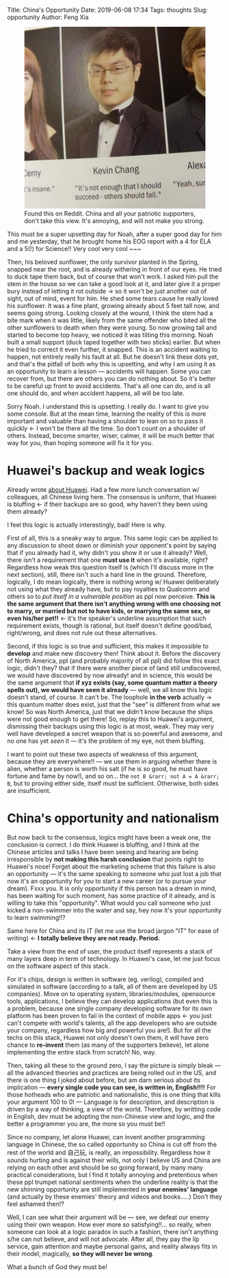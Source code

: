 Title: China's Opportunity
Date: 2019-06-08 17:34
Tags: thoughts
Slug: opportunity
Author: Feng Xia

<figure class="col l6 m6 s12">
  <img src="/images/annoying%20yearbook.png"/>
  <figcaption>Found this on Reddit. China and all your patriotic
  supporters, don't take this view. It's annoying, and will not make
  you strong.</figcaption>
</figure>

This must be a super upsetting day for Noah, after a super good day
for him and me yesterday, that he brought home his EOG report with a 4
for ELA and a 5(!) for Science!! Very cool very cool ~~~

Then, his beloved sunflower, the only survivor planted in the Spring,
snapped near the root, and is already withering in front of our
eyes. He tried to duck tape them back, but of course that won't
work. I asked him pull the stem in the house so we can take a good
look at it, and later give it a proper bury instead of letting it rot
outside &rarr; so it won't be just another out of sight, out of mind,
event for him. He shed some tears cause he really loved his
sunflower. It was a fine plant, growing already about 5 feet tall now,
and seems going strong. Looking closely at the wound, I think the stem
had a bite mark when it was little, likely from the same offender who
bited all the other sunflowers to death when they were young. So now
growing tall and started to become top heavy, we noticed it was
tilting this morning. Noah built a small support (duck taped together
with two sticks) earlier. But when he tried to correct it even
further, it snapped. This is an accident waiting to happen, not
entirely really his fault at all. But he doesn't link these dots yet,
and that's the pitfall of both why this is upsetting, and why I am
using it as an opportunity to learn a lesson &mdash; accidents will
happen. Some you can recover from, but there are others you can do
nothing about. So it's better to be careful up front to avoid
accidents. That's all one can do, and is all one should do, and when
accident happens, all will be too late.

Sorry Noah. I understand this is upsetting. I really do. I want to
give you some console. But at the mean time, learning the reality of
this is more important and valuable than having a shoulder to lean on
so to pass it quickly &larr; I won't be there all the time. So don't
count on a shoulder of others. Instead, become smarter, wiser, calmer,
it will be much better that way for you, than hoping someone will fix
it for you.

# Huawei's backup and weak logics

Already wrote [about Huawei][1]. Had a few more lunch conversation w/
colleagues, all Chinese living here. The consensus is uniform, that
Huawei is bluffing &larr; if their backups are so good, why haven't
they been using them already? 

I feel this logic is actually interestingly, bad! Here is why.

First of all, this is a sneaky way to argue. This same logic can be
applied to any discussion to shoot down or diminish your opponent's
point by saying that if you already had it, why didn't you show it or
use it already? Well, there isn't a requirement that one **must use
it** when it's available, right? Regardless how weak this question
itself is (which I'll discuss more in the next section), still, there
isn't such a hard line in the ground. Therefore, logically, I do mean
logically, there is nothing wrong w/ Huawei deliberately not using
what they already have, but to pay royalties to Qualcomm and others so
to _put itself in a vulnerable position_ as ppl now perceive. **This
is the same argument that there isn't anything wrong with one choosing
not to marry, or married but not to have kids, or marrying the same
sex, or even his/her pet!!** &larr; it's the speaker's underline
assumption that such requirement exists, though is rational, but
itself doesn't define good/bad, right/wrong, and does not rule out
these alternatives. 

Second, if this logic is so true and sufficient, this makes it
impossible to **develop** and make new discovery then! Think about
it. Before the discovery of North America, ppl (and probably majority
of all ppl) did follow this exact logic, didn't they? that if there
were another piece of land still undiscovered, we would have
discovered by now already! and in science, this would be the same
argument that **if xyz exists (say, some quantum matter a theory
spells out), we would have seen it already** &mdash; well, we all know
this logic doesn't stand, of course. It can't be. The loophole **in
the verb** actually &rarr; this quantum matter does exist, just that
the "see" is different from what we know! So was North America, just
that we didn't know because the ships were not good enough to get
there! So, replay this to Huawei's argument, dismissing their backups
using this logic is at most, weak. They may very well have developed a
secret weapon that is so powerful and awesome, and no one has yet
_seen_ it &mdash; it's the problem of my eye, not them bluffing.

I want to point out these two aspects of weakness of this argument,
because they are everywhere!! &mdash; we use them in arguing whether
there is alien, whether a person is worth his salt (if he is so good,
he must have fortune and fame by now!), and so on... the `not B
&rarr; not A = A &rarr; B`, but to proving either side, itself must be
sufficient. Otherwise, both sides are insufficient. 

# China's opportunity and nationalism

But now back to the consensus, logics might have been a weak one, the
conclusion is correct. I do think Huawei is bluffing, and I think all
the Chinese articles and talks I have been seeing and hearing are
being irresponsible by **not making this harsh conclusion** that
points right to Huawei's nose! Forget about the marketing scheme that
this failure is also an opportunity &mdash; it's the same speaking to
someone who just lost a job that now it's an opportunity for you to
start a new career (or to pursue your dream). Fxxx you. It is only
opportunity if this person has a dream in mind, has been waiting for
such moment, has some practice of it already, and is willing to take
this "opportunity". What would you call someone who just kicked a
non-swimmer into the water and say, hey now it's your opportunity to
learn swimming!!?

Same here for China and its IT (let me use the broad jargon "IT" for
ease of writing) &larr; **I totally believe they are not
ready. Period.**

Take a view from the end of user, the product itself represents a
stack of many layers deep in term of technology. In Huawei's case, let
me just focus on the software aspect of this stack.

For it's chips, design is written in software (eg. verilog), compiled
and simulated in software (according to a talk, all of them are
developed by US companies). Move on to operating system,
libraries/modules, opensource tools, applications, I believe they can
develop applications (but even this is a problem, because one single
company developing software for its own platform has been proven to
fail in the context of mobile apps &larr; you just can't compete with
world's talents, all the app developers who are outside your company,
regardless how big and powerful you are!). But for all the techs on
this stack, Huawei not only doesn't own them, it will have zero chance
to **re-invent** them (as many of the supporters believe), let alone
implementing the entire stack from scratch! No, way.

Then, taking all these to the ground zero, I say the picture is simply
bleak &mdash; all the advanced theories and practices are being rolled
out in the US, and there is one thing I joked about before, but am
darn serious about its implication &mdash; **every single code you can
see, is written in, English!!!!** For those hotheads who are patriotic
and nationalistic, this is one thing that kills your argument 100 to
0! &mdash; Language is for description, and description is driven by a
way of thinking, a view of the world. Therefore, by writting code in
English, dev must be adopting the non-Chinese view and logic, and the
better a programmer you are, the more so you must be!!

Since no company, let alone Huawei, can invent another programming
language in Chinese, the so called opportunity so China is cut off
from the rest of the world and 自己玩, is really, an
impossibility. Regardless how it sounds hurting and is against their
wills, not only I believe US and China are relying on each other and
should be so going forward, by many many practical considerations, but
I find it totally annoying and pretentious when these ppl trumpet
national sentiments when the underline reality is that the new
shinning opportunity are still implemented in **your enemies'
language** (and actually by these enemies' theory and videos and
books.....) Don't they feel ashamed then!?

Well, I can see what their argument will be &mdash; see, we defeat our
enemy using their own weapon. How ever more so satisfying!!... so
really, when someone can look at a logic paradox in such a fashion,
there isn't anything s/he can not believe, and will not
advocate. After all, they pay the lip service, gain attention and
maybe personal gains, and reality always fits in their model,
magically, **so they will never be wrong**. 

What a bunch of God they must be!


[1]: {filename}/thoughts/cup%20of%20joe.md

